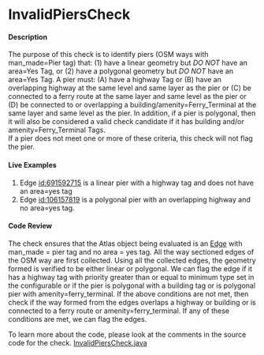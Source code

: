 # InvalidPiersCheck

#### Description

The purpose of this check is to identify piers (OSM ways with man_made=Pier tag) that: (1) have a 
linear geometry but _DO NOT_ have an area=Yes Tag, or (2) have a polygonal geometry but _DO NOT_ 
have an area=Yes Tag.  A pier must: (A) have a highway Tag or (B) have an overlapping highway at the
same level and same layer as the pier or (C) be connected to  a ferry route at the same layer and 
same level as the pier or (D) be connected to or overlapping a building/amenity=Ferry_Terminal at 
the same layer and same level as the pier.  In addition, if a pier is polygonal, then it will also 
be considered a valid check candidate if it has building and/or amenity=Ferry_Terminal Tags.  
If a pier does not meet one or more of these criteria, this check will 
not flag the pier. 

#### Live Examples

1. Edge [id:691592715](https://www.openstreetmap.org/way/691592715) is a linear pier with a highway 
tag and does not have an area=yes tag
2. Edge [id:106157819](https://www.openstreetmap.org/way/106157819) is a polygonal pier with an 
overlapping highway and no area=yes tag.

#### Code Review

The check ensures that the Atlas object being evaluated is an [Edge](https://github.com/osmlab/atlas/blob/dev/src/main/java/org/openstreetmap/atlas/geography/atlas/items/Edge.java)
with man_made = pier tag and no area = yes tag. All the way sectioned edges of the OSM way are first collected. 
Using all the collected edges, the geometry formed is verified to be either linear or polygonal. We 
can flag the edge if it has a highway tag with priority greater than or equal to minimum type set in
the configurable or if the pier is polygonal with a building tag or is polygonal pier with amenity=ferry_terminal. 
If the above conditions are not met, then check if the way formed from the edges overlaps a highway 
or building or is connected to a ferry route or amenity=ferry_terminal. If any of these conditions 
are met, we can flag the edges.

To learn more about the code, please look at the comments in the source code for the check.
[InvalidPiersCheck.java](../../src/main/java/org/openstreetmap/atlas/checks/validation/linear/edges/InvalidPiersCheck.java)